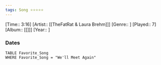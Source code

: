 ```yaml
---
tags: Song ⭐⭐⭐⭐⭐ 
---
```

[Time:: 3:16]
[Artist:: [[TheFatRat & Laura Brehm]]]
[Genre:: ]
[Played:: 7]
[Album:: [[]]]
[Year:: ]
### Dates
````dataview
TABLE Favorite_Song
WHERE Favorite_Song = "We'll Meet Again"
````